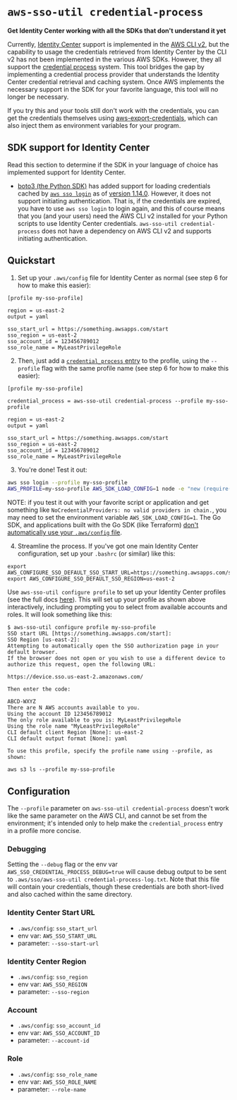 # `aws-sso-util credential-process`
**Get Identity Center working with all the SDKs that don't understand it yet**

Currently, [Identity Center](https://aws.amazon.com/single-sign-on/) support is implemented in the [AWS CLI v2](https://aws.amazon.com/blogs/developer/aws-cli-v2-is-now-generally-available/), but the capability to usage the credentials retrieved from Identity Center by the CLI v2 has not been implemented in the various AWS SDKs. However, they all support the [credential process](https://docs.aws.amazon.com/cli/latest/userguide/cli-configure-sourcing-external.html) system. This tool bridges the gap by implementing a credential process provider that understands the Identity Center credential retrieval and caching system. Once AWS implements the necessary support in the SDK for your favorite language, this tool will no longer be necessary.

If you try this and your tools still don't work with the credentials, you can get the credentials themselves using [aws-export-credentials](https://github.com/benkehoe/aws-export-credentials), which can also inject them as environment variables for your program.

## SDK support for Identity Center

Read this section to determine if the SDK in your language of choice has implemented support for Identity Center.

* [boto3 (the Python SDK)](boto3.amazonaws.com/v1/documentation/api/latest/index.html) has added support for loading credentials cached by [`aws sso login`](https://awscli.amazonaws.com/v2/documentation/api/latest/reference/sso/login.html) as of [version 1.14.0](https://github.com/boto/boto3/blob/develop/CHANGELOG.rst#1140). However, it does not support initiating authentication. That is, if the credentials are expired, you have to use `aws sso login` to login again, and this of course means that you (and your users) need the AWS CLI v2 installed for your Python scripts to use Identity Center credentials. `aws-sso-util credential-process` does not have a dependency on AWS CLI v2 and supports initiating authentication.

## Quickstart

1. Set up your `.aws/config` file for Identity Center as normal (see step 6 for how to make this easier):

```
[profile my-sso-profile]

region = us-east-2
output = yaml

sso_start_url = https://something.awsapps.com/start
sso_region = us-east-2
sso_account_id = 123456789012
sso_role_name = MyLeastPrivilegeRole
```

2. Then, just add a [`credential_process` entry](https://docs.aws.amazon.com/cli/latest/userguide/cli-configure-sourcing-external.html) to the profile, using the `--profile` flag with the same profile name (see step 6 for how to make this easier):

```
[profile my-sso-profile]

credential_process = aws-sso-util credential-process --profile my-sso-profile

region = us-east-2
output = yaml

sso_start_url = https://something.awsapps.com/start
sso_region = us-east-2
sso_account_id = 123456789012
sso_role_name = MyLeastPrivilegeRole

```

3. You're done! Test it out:
```bash
aws sso login --profile my-sso-profile
AWS_PROFILE=my-sso-profile AWS_SDK_LOAD_CONFIG=1 node -e "new (require('aws-sdk')).STS().getCallerIdentity(console.log)"
```

NOTE: if you test it out with your favorite script or application and get something like `NoCredentialProviders: no valid providers in chain.`, you may need to set the environment variable `AWS_SDK_LOAD_CONFIG=1`. The Go SDK, and applications built with the Go SDK (like Terraform) [don't automatically use your `.aws/config` file](https://docs.aws.amazon.com/sdk-for-go/v1/developer-guide/configuring-sdk.html).


4. Streamline the process. If you've got one main Identity Center configuration, set up your `.bashrc` (or similar) like this:
```
export AWS_CONFIGURE_SSO_DEFAULT_SSO_START_URL=https://something.awsapps.com/start
export AWS_CONFIGURE_SSO_DEFAULT_SSO_REGION=us-east-2
```

Use `aws-sso-util configure profile` to set up your Identity Center profiles (see the full docs [here](configure.md)).
This will set up your profile as shown above interactively, including prompting you to select from available accounts and roles.
It will look something like this:
```
$ aws-sso-util configure profile my-sso-profile
SSO start URL [https://something.awsapps.com/start]:
SSO Region [us-east-2]:
Attempting to automatically open the SSO authorization page in your default browser.
If the browser does not open or you wish to use a different device to authorize this request, open the following URL:

https://device.sso.us-east-2.amazonaws.com/

Then enter the code:

ABCD-WXYZ
There are N AWS accounts available to you.
Using the account ID 123456789012
The only role available to you is: MyLeastPrivilegeRole
Using the role name "MyLeastPrivilegeRole"
CLI default client Region [None]: us-east-2
CLI default output format [None]: yaml

To use this profile, specify the profile name using --profile, as shown:

aws s3 ls --profile my-sso-profile
```

## Configuration

The `--profile` parameter on `aws-sso-util credential-process` doesn't work like the same parameter on the AWS CLI, and cannot be set from the environment; it's intended only to help make the `credential_process` entry in a profile more concise.

### Debugging
Setting the `--debug` flag or the env var `AWS_SSO_CREDENTIAL_PROCESS_DEBUG=true` will cause debug output to be sent to `.aws/sso/aws-sso-util credential-process-log.txt`. Note that this file will contain your credentials, though these credentials are both short-lived and also cached within the same directory.

### Identity Center Start URL

* `.aws/config`: `sso_start_url`
* env var: `AWS_SSO_START_URL`
* parameter: `--sso-start-url`

### Identity Center Region

* `.aws/config`: `sso_region`
* env var: `AWS_SSO_REGION`
* parameter: `--sso-region`

### Account

* `.aws/config`: `sso_account_id`
* env var: `AWS_SSO_ACCOUNT_ID`
* parameter: `--account-id`

### Role

* `.aws/config`: `sso_role_name`
* env var: `AWS_SSO_ROLE_NAME`
* parameter: `--role-name`
